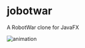 # jobotwar
A RobotWar clone for JavaFX

![animation](https://raw.githubusercontent.com/smackem/jobotwar/master/src/site/jobotwar1.gif "Animation")
